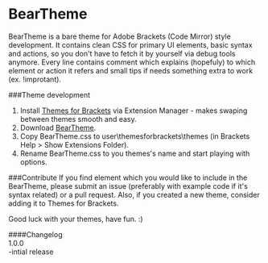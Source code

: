 BearTheme
=======

BearTheme is a bare theme for Adobe Brackets (Code Mirror) style development. It contains clean CSS for primary UI elements, basic syntax and actions, so you don't have to fetch it by yourself via debug tools anymore. Every line contains comment which explains (hopefuly) to which element or action it refers and small tips if needs something extra to work (ex. !improtant).

###Theme development
1. Install [Themes for Brackets](https://github.com/Jacse/themes-for-brackets) via Extension Manager - makes swaping between themes smooth and easy.
2. Download [BearTheme](https://github.com/trimek/BearTheme/archive/master.zip).
3. Copy BearTheme.css to user\themesforbrackets\themes (in Brackets Help > Show Extensions Folder). 
4. Rename BearTheme.css to you themes's name and start playing with options.


###Contribute
If you find element which you would like to include in the BearTheme, please submit an issue (preferably with example code if it's syntax related) or a pull request. Also, if you created a new theme, consider adding it to Themes for Brackets.

Good luck with your themes, have fun. :)

####Changelog  
1.0.0  
-intial release

